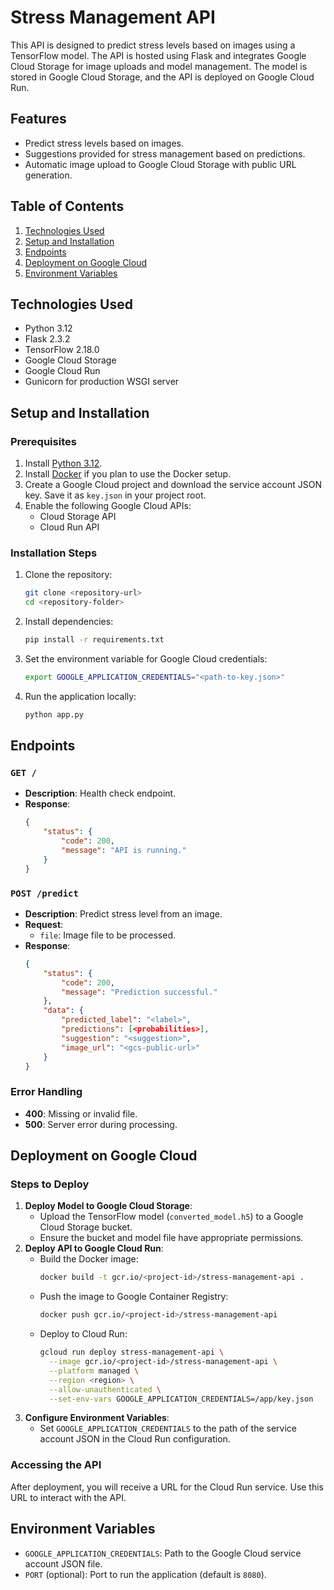 # Stress Management API

This API is designed to predict stress levels based on images using a TensorFlow model. The API is hosted using Flask and integrates Google Cloud Storage for image uploads and model management. The model is stored in Google Cloud Storage, and the API is deployed on Google Cloud Run.

## Features
- Predict stress levels based on images.
- Suggestions provided for stress management based on predictions.
- Automatic image upload to Google Cloud Storage with public URL generation.

## Table of Contents
1. [Technologies Used](#technologies-used)
2. [Setup and Installation](#setup-and-installation)
3. [Endpoints](#endpoints)
4. [Deployment on Google Cloud](#deployment-on-google-cloud)
5. [Environment Variables](#environment-variables)

## Technologies Used
- Python 3.12
- Flask 2.3.2
- TensorFlow 2.18.0
- Google Cloud Storage
- Google Cloud Run
- Gunicorn for production WSGI server

## Setup and Installation

### Prerequisites
1. Install [Python 3.12](https://www.python.org/downloads/release/python-3120/).
2. Install [Docker](https://www.docker.com/get-started/) if you plan to use the Docker setup.
3. Create a Google Cloud project and download the service account JSON key. Save it as `key.json` in your project root.
4. Enable the following Google Cloud APIs:
   - Cloud Storage API
   - Cloud Run API

### Installation Steps
1. Clone the repository:
   ```bash
   git clone <repository-url>
   cd <repository-folder>
   ```
2. Install dependencies:
   ```bash
   pip install -r requirements.txt
   ```
3. Set the environment variable for Google Cloud credentials:
   ```bash
   export GOOGLE_APPLICATION_CREDENTIALS="<path-to-key.json>"
   ```
4. Run the application locally:
   ```bash
   python app.py
   ```

## Endpoints

### `GET /`
- **Description**: Health check endpoint.
- **Response**:
  ```json
  {
      "status": {
          "code": 200,
          "message": "API is running."
      }
  }
  ```

### `POST /predict`
- **Description**: Predict stress level from an image.
- **Request**:
  - `file`: Image file to be processed.
- **Response**:
  ```json
  {
      "status": {
          "code": 200,
          "message": "Prediction successful."
      },
      "data": {
          "predicted_label": "<label>",
          "predictions": [<probabilities>],
          "suggestion": "<suggestion>",
          "image_url": "<gcs-public-url>"
      }
  }
  ```

### Error Handling
- **400**: Missing or invalid file.
- **500**: Server error during processing.

## Deployment on Google Cloud

### Steps to Deploy
1. **Deploy Model to Google Cloud Storage**:
   - Upload the TensorFlow model (`converted_model.h5`) to a Google Cloud Storage bucket.
   - Ensure the bucket and model file have appropriate permissions.
2. **Deploy API to Google Cloud Run**:
   - Build the Docker image:
     ```bash
     docker build -t gcr.io/<project-id>/stress-management-api .
     ```
   - Push the image to Google Container Registry:
     ```bash
     docker push gcr.io/<project-id>/stress-management-api
     ```
   - Deploy to Cloud Run:
     ```bash
     gcloud run deploy stress-management-api \
       --image gcr.io/<project-id>/stress-management-api \
       --platform managed \
       --region <region> \
       --allow-unauthenticated \
       --set-env-vars GOOGLE_APPLICATION_CREDENTIALS=/app/key.json
     ```
3. **Configure Environment Variables**:
   - Set `GOOGLE_APPLICATION_CREDENTIALS` to the path of the service account JSON in the Cloud Run configuration.

### Accessing the API
After deployment, you will receive a URL for the Cloud Run service. Use this URL to interact with the API.

## Environment Variables
- `GOOGLE_APPLICATION_CREDENTIALS`: Path to the Google Cloud service account JSON file.
- `PORT` (optional): Port to run the application (default is `8080`).
